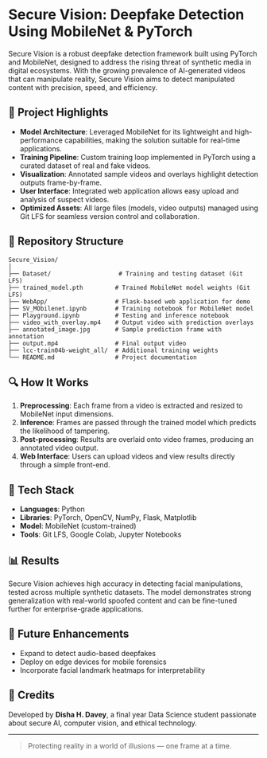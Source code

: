 # Secure Vision: Deepfake Detection Using MobileNet & PyTorch

Secure Vision is a robust deepfake detection framework built using PyTorch and MobileNet, designed to address the rising threat of synthetic media in digital ecosystems. With the growing prevalence of AI-generated videos that can manipulate reality, Secure Vision aims to detect manipulated content with precision, speed, and efficiency.

## 🚀 Project Highlights

- **Model Architecture**: Leveraged MobileNet for its lightweight and high-performance capabilities, making the solution suitable for real-time applications.
- **Training Pipeline**: Custom training loop implemented in PyTorch using a curated dataset of real and fake videos.
- **Visualization**: Annotated sample videos and overlays highlight detection outputs frame-by-frame.
- **User Interface**: Integrated web application allows easy upload and analysis of suspect videos.
- **Optimized Assets**: All large files (models, video outputs) managed using Git LFS for seamless version control and collaboration.

## 📁 Repository Structure

```
Secure_Vision/
│
├── Dataset/                   # Training and testing dataset (Git LFS)
├── trained_model.pth         # Trained MobileNet model weights (Git LFS)
├── WebApp/                   # Flask-based web application for demo
├── SV_MObilenet.ipynb        # Training notebook for MobileNet model
├── Playground.ipynb          # Testing and inference notebook
├── video_with_overlay.mp4    # Output video with prediction overlays
├── annotated_image.jpg       # Sample prediction frame with annotation
├── output.mp4                # Final output video
├── lcc-train04b-weight_all/  # Additional training weights
└── README.md                 # Project documentation
```

## 🔍 How It Works

1. **Preprocessing**: Each frame from a video is extracted and resized to MobileNet input dimensions.
2. **Inference**: Frames are passed through the trained model which predicts the likelihood of tampering.
3. **Post-processing**: Results are overlaid onto video frames, producing an annotated video output.
4. **Web Interface**: Users can upload videos and view results directly through a simple front-end.

## 🧠 Tech Stack

- **Languages**: Python
- **Libraries**: PyTorch, OpenCV, NumPy, Flask, Matplotlib
- **Model**: MobileNet (custom-trained)
- **Tools**: Git LFS, Google Colab, Jupyter Notebooks

## 📊 Results

Secure Vision achieves high accuracy in detecting facial manipulations, tested across multiple synthetic datasets. The model demonstrates strong generalization with real-world spoofed content and can be fine-tuned further for enterprise-grade applications.

## 🧩 Future Enhancements

- Expand to detect audio-based deepfakes
- Deploy on edge devices for mobile forensics
- Incorporate facial landmark heatmaps for interpretability

## 📌 Credits

Developed by **Disha H. Davey**, a final year Data Science student passionate about secure AI, computer vision, and ethical technology.

---

> Protecting reality in a world of illusions — one frame at a time.
